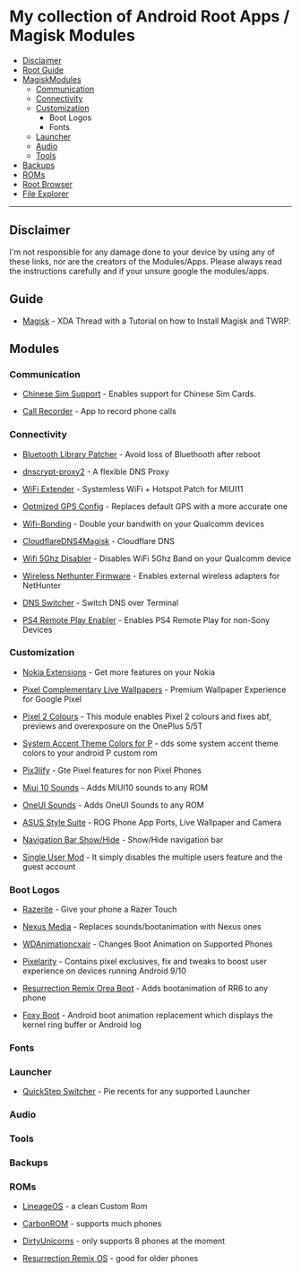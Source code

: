 # My collection of Android Root Apps / Magisk Modules

  - [Disclaimer](#Disclaimer)
  - [Root Guide](#Guide)
  - [MagiskModules](#Modules)
	- [Communication](#Communication)
	- [Connectivity](#Connectivity)
	- [Customization](#customizationM)
		- Boot Logos
		- Fonts
	- [Launcher](#Launcher)
	- [Audio](#Audio)
	- [Tools](#Tools)
  - [Backups](#backups)
  - [ROMs](#ROMs)
  - [Root Browser](#Explorer)
  - [File Explorer](#FExplorer)
  ---

  ## Disclaimer
  I'm not responsible for any damage done to your device by using any of these links, nor are the creators of the Modules/Apps.
  Please always read the instructions carefully and if your unsure google the modules/apps.


  ## Guide

  * [Magisk](https://www.xda-developers.com/how-to-install-magisk/) - XDA Thread with a Tutorial on how to Install Magisk and TWRP.

  ## Modules



  ### Communication

  * [Chinese Sim Support](https://github.com/Magisk-Modules-Repo/chinese_sim_supporter) - Enables support for Chinese Sim Cards.

  * [Call Recorder](https://github.com/Magisk-Modules-Repo/callrecorder-skvalex) - App to record phone calls


  ### Connectivity

  * [Bluetooth Library Patcher](https://github.com/Magisk-Modules-Repo/BluetoothLibraryPatcher) - Avoid loss of Bluethooth after reboot

  * [dnscrypt-proxy2](https://github.com/Magisk-Modules-Repo/dnscrypt-proxy2) - A flexible DNS Proxy

  * [WiFi Extender](https://github.com/Magisk-Modules-Repo/WiFi_Extender) - Systemless WiFi + Hotspot Patch for MIUI11

  * [Optmized GPS Config](https://github.com/Magisk-Modules-Repo/optmizedgpsconf) - Replaces default GPS with a more accurate one

  * [Wifi-Bonding](https://github.com/Magisk-Modules-Repo/wifi-bonding) - Double your bandwith on your Qualcomm devices

  * [CloudflareDNS4Magisk](https://github.com/Magisk-Modules-Repo/CloudflareDNS4Magisk) - Cloudflare DNS

  * [Wifi 5Ghz Disabler](https://github.com/Magisk-Modules-Repo/wifi5ghzdisabler) - Disables WiFi 5Ghz Band on your Qualcomm device

  * [Wireless Nethunter Firmware](https://github.com/Magisk-Modules-Repo/wirelessFirmware) - Enables external wireless adapters for NetHunter

  * [DNS Switcher](https://github.com/Magisk-Modules-Repo/dns_switch) - Switch DNS over Terminal

  * [PS4 Remote Play Enabler](https://github.com/Magisk-Modules-Repo/PS4RE) - Enables PS4 Remote Play for non-Sony Devices

  ### Customization

   * [Nokia Extensions](https://github.com/Magisk-Modules-Repo/nokia-extensions) - Get more features on your Nokia

  * [Pixel Complementary Live Wallpapers](https://github.com/Magisk-Modules-Repo/pixel-complementary-live-wallpapers) - Premium Wallpaper Experience for Google Pixel

  * [Pixel 2 Colours](https://github.com/Magisk-Modules-Repo/pixel2colours) - This module enables Pixel 2 colours and fixes abf, previews and overexposure on the OnePlus 5/5T

 * [System Accent Theme Colors for P](https://github.com/Magisk-Modules-Repo/sap#system-accent-theme-colors-for-p) - dds some system accent theme colors to your android P custom rom

 * [Pix3lify](https://github.com/Magisk-Modules-Repo/Pix3lify) - Gte Pixel features for non Pixel Phones

 * [Miui 10 Sounds](https://github.com/Magisk-Modules-Repo/miui-10-sounds) - Adds MIUI10 sounds to any ROM

 * [OneUI Sounds](https://github.com/Magisk-Modules-Repo/OneUISounds) - Adds OneUI Sounds to any ROM

 * [ASUS Style Suite](https://github.com/Magisk-Modules-Repo/ASUS-Style-Suite) - ROG Phone App Ports, Live Wallpaper and Camera

 * [Navigation Bar Show/Hide](https://github.com/Magisk-Modules-Repo/navbar-overlay) - Show/Hide navigation bar

 * [Single User Mod](https://github.com/Magisk-Modules-Repo/single-user) - It simply disables the multiple users feature and the guest account

  ### Boot Logos

  * [Razerite](https://github.com/Magisk-Modules-Repo/Razerite) - Give your phone a Razer Touch

  * [Nexus Media](https://github.com/Magisk-Modules-Repo/nexusmedia) - Replaces sounds/bootanimation with Nexus ones

  * [WDAnimationcxair](https://github.com/Magisk-Modules-Repo/WDAnimationcxair) - Changes Boot Animation on Supported Phones

  * [Pixelarity](https://github.com/Magisk-Modules-Repo/PIXELARITY) - Contains pixel exclusives, fix and tweaks to boost user experience on devices running Android 9/10

* [Resurrection Remix Orea Boot](https://github.com/Magisk-Modules-Repo/RR-O-boot) - Adds bootanimation of RR6 to any phone

* [Foxy Boot](https://github.com/Magisk-Modules-Repo/foxy-boot) - Android boot animation replacement which displays the kernel ring buffer or Android log

 ### Fonts

 ### Launcher

 * [QuickStep Switcher](https://github.com/Magisk-Modules-Repo/quickstepswitcher) - Pie recents for any supported Launcher

 ### Audio


 ### Tools

 ### Backups

 ### ROMs

 * [LineageOS](https://lineageos.org/) - a clean Custom Rom

 * [CarbonROM](https://carbonrom.org/) - supports much phones

 * [DirtyUnicorns](https://dirtyunicorns.com/) - only supports 8 phones at the moment

 * [Resurrection Remix OS](https://www.resurrectionremix.com/) - good for older phones
